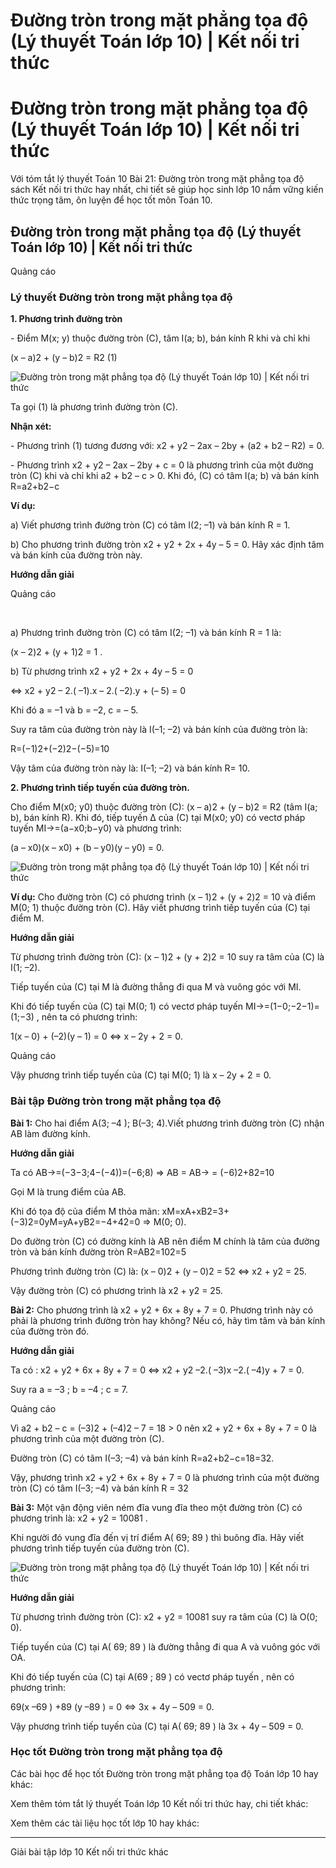 # Đường tròn trong mặt phẳng tọa độ (Lý thuyết Toán lớp 10) | Kết nối tri thức

# Đường tròn trong mặt phẳng tọa độ (Lý thuyết Toán lớp 10) | Kết nối tri thức

Với tóm tắt lý thuyết Toán 10 Bài 21: Đường tròn trong mặt phẳng tọa độ sách Kết nối tri thức hay nhất, chi tiết sẽ giúp học sinh lớp 10 nắm vững kiến thức trọng tâm, ôn luyện để học tốt môn Toán 10.

## Đường tròn trong mặt phẳng tọa độ (Lý thuyết Toán lớp 10) | Kết nối tri thức

Quảng cáo

### **Lý thuyết Đường tròn trong mặt phẳng tọa độ**

**1\. Phương trình đường tròn**

\- Điểm M(x; y) thuộc đường tròn (C), tâm I(a; b), bán kính R khi và chỉ khi 

(x – a)2 \+ (y – b)2 = R2 (1)

![Đường tròn trong mặt phẳng tọa độ \(Lý thuyết Toán lớp 10\) | Kết nối tri thức](https://vietjack.com/toan-10-kn/images/ly-thuyet-bai-21-duong-tron-trong-mat-phang-toa-do-186126.PNG)

Ta gọi (1) là phương trình đường tròn (C).

**Nhận xét:**

\- Phương trình (1) tương đương với: x2 \+ y2 – 2ax – 2by + (a2 \+ b2 – R2) = 0.

\- Phương trình x2 \+ y2 – 2ax – 2by + c = 0 là phương trình của một đường tròn (C) khi và chỉ khi a2 \+ b2 – c > 0\. Khi đó, (C) có tâm I(a; b) và bán kính R=a2+b2−c

**Ví dụ:**

a) Viết phương trình đường tròn (C) có tâm I(2; –1) và bán kính R = 1.

b) Cho phương trình đường tròn x2 \+ y2 \+ 2x + 4y – 5 = 0. Hãy xác định tâm và bán kính của đường tròn này.

**Hướng dẫn giải**

Quảng cáo

﻿

a) Phương trình đường tròn (C) có tâm I(2; –1) và bán kính R = 1 là:

(x – 2)2 \+ (y + 1)2 = 1 .

b) Từ phương trình x2 \+ y2 \+ 2x + 4y – 5 = 0 

⇔ x2 \+ y2 – 2.( –1).x – 2.( –2).y + (– 5) = 0

Khi đó a = –1 và b = –2, c = – 5.

Suy ra tâm của đường tròn này là I(–1; –2) và bán kính của đường tròn là:

R=(−1)2+(−2)2−(−5)=10

Vậy tâm của đường tròn này là: I(–1; –2) và bán kính R= 10.

**2\. Phương trình tiếp tuyến của đường tròn.**

Cho điểm M(x0; y0) thuộc đường tròn (C): (x – a)2 \+ (y – b)2 = R2 (tâm I(a; b), bán kính R). Khi đó, tiếp tuyến ∆ của (C) tại M(x0; y0) có vectơ pháp tuyến MI→=(a−x0;b−y0) và phương trình:

(a – x0)(x – x0) + (b – y0)(y – y0) = 0.

![Đường tròn trong mặt phẳng tọa độ \(Lý thuyết Toán lớp 10\) | Kết nối tri thức](https://vietjack.com/toan-10-kn/images/ly-thuyet-bai-21-duong-tron-trong-mat-phang-toa-do-186127.PNG)

**Ví dụ:** Cho đường tròn (C) có phương trình (x – 1)2 \+ (y + 2)2 = 10 và điểm M(0; 1) thuộc đường tròn (C). Hãy viết phương trình tiếp tuyến của (C) tại điểm M.

**Hướng dẫn giải**

Từ phương trình đường tròn (C): (x – 1)2 \+ (y + 2)2 = 10 suy ra tâm của (C) là I(1; –2).

Tiếp tuyến của (C) tại M là đường thẳng đi qua M và vuông góc với MI.

Khi đó tiếp tuyến của (C) tại M(0; 1) có vectơ pháp tuyến MI→=(1−0;−2−1)=(1;−3) , nên ta có phương trình:

1(x – 0) + (–2)(y – 1) = 0 ⇔ x – 2y + 2 = 0.

Quảng cáo

Vậy phương trình tiếp tuyến của (C) tại M(0; 1) là x – 2y + 2 = 0.

### **Bài tập Đường tròn trong mặt phẳng tọa độ**

**Bài 1:** Cho hai điểm A(3; –4 ); B(–3; 4).Viết phương trình đường tròn (C) nhận AB làm đường kính. 

**Hướng dẫn giải**

Ta có AB→=(−3−3;4−(−4))=(−6;8) ⇒ AB = AB→ = (−6)2+82=10

Gọi M là trung điểm của AB. 

Khi đó tọa độ của điểm M thỏa mãn: xM=xA+xB2=3+(−3)2=0yM=yA+yB2=−4+42=0 ⇒ M(0; 0).

Do đường tròn (C) có đường kính là AB nên điểm M chính là tâm của đường tròn và bán kính đường tròn R=AB2=102=5

Phương trình đường tròn (C) là: (x – 0)2 \+ (y – 0)2 = 52 ⇔ x2 \+ y2 = 25.

Vậy đường tròn (C) có phương trình là x2 \+ y2 = 25.

**Bài 2:** Cho phương trình là x2 \+ y2 \+ 6x + 8y + 7 = 0. Phương trình này có phải là phương trình đường tròn hay không? Nếu có, hãy tìm tâm và bán kính của đường tròn đó.

**Hướng dẫn giải**

Ta có : x2 \+ y2 \+ 6x + 8y + 7 = 0 ⇔ x2 \+ y2 –2.( –3)x –2.( –4)y + 7 = 0.

Suy ra a = –3 ; b = –4 ; c = 7.

Quảng cáo

Vì a2 \+ b2 – c = (–3)2 \+ (–4)2 – 7 = 18 > 0 nên x2 \+ y2 \+ 6x + 8y + 7 = 0 là phương trình của một đường tròn (C).

Đường tròn (C) có tâm I(–3; –4) và bán kính R=a2+b2−c=18=32.

Vậy, phương trình x2 \+ y2 \+ 6x + 8y + 7 = 0 là phương trình của một đường tròn (C) có tâm I(–3; –4) và bán kính R = 32

**Bài 3:** Một vận động viên ném đĩa vung đĩa theo một đường tròn (C) có phương trình là: x2 \+ y2 = 10081 .

Khi người đó vung đĩa đến vị trí điểm A( 69; 89 ) thì buông đĩa. Hãy viết phương trình tiếp tuyến của đường tròn (C).

![Đường tròn trong mặt phẳng tọa độ \(Lý thuyết Toán lớp 10\) | Kết nối tri thức](https://vietjack.com/toan-10-kn/images/ly-thuyet-bai-21-duong-tron-trong-mat-phang-toa-do-186128.PNG)

**Hướng dẫn giải**

Từ phương trình đường tròn (C): x2 \+ y2 = 10081 suy ra tâm của (C) là O(0; 0).

Tiếp tuyến của (C) tại A( 69; 89 ) là đường thẳng đi qua A và vuông góc với OA.

Khi đó tiếp tuyến của (C) tại A(69 ; 89 ) có vectơ pháp tuyến , nên có phương trình:

69(x –69 ) +89 (y –89 ) = 0 ⇔ 3x + 4y – 509 = 0.

Vậy phương trình tiếp tuyến của (C) tại A( 69; 89 ) là 3x + 4y – 509 = 0.

### **Học tốt Đường tròn trong mặt phẳng tọa độ**

Các bài học để học tốt Đường tròn trong mặt phẳng tọa độ Toán lớp 10 hay khác:

Xem thêm tóm tắt lý thuyết Toán lớp 10 Kết nối tri thức hay, chi tiết khác:

Xem thêm các tài liệu học tốt lớp 10 hay khác:

* * *

Giải bài tập lớp 10 Kết nối tri thức khác
